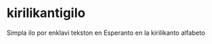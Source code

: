 kirilikantigilo
===============

Simpla ilo por enklavi tekston en Esperanto en la kirilikanto alfabeto
